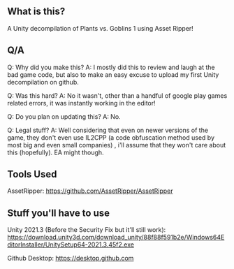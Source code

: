 What is this?
---------------
A Unity decompilation of Plants vs. Goblins 1 using Asset Ripper!

Q/A
----------
Q: Why did you make this?
A: I mostly did this to review and laugh at the bad game code, but also to make an easy excuse to upload my first Unity decompilation on github.

Q: Was this hard?
A: No it wasn't, other than a handful of google play games related errors, it was instantly working in the editor!

Q: Do you plan on updating this?
A: No.

Q: Legal stuff?
A: Well considering that even on newer versions of the game, they don't even use IL2CPP (a code obfuscation method used by most big and even small companies) , i'll assume that they won't care about this (hopefully). EA might though.


Tools Used
-----------------
AssetRipper: https://github.com/AssetRipper/AssetRipper


Stuff you'll have to use
-----------------
Unity 2021.3 (Before the Security Fix but it'll still work): https://download.unity3d.com/download_unity/88f88f591b2e/Windows64EditorInstaller/UnitySetup64-2021.3.45f2.exe

Github Desktop: https://desktop.github.com
